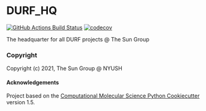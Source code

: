 DURF_HQ
==============================
[//]: # (Badges)
[![GitHub Actions Build Status](https://github.com/REPLACE_WITH_OWNER_ACCOUNT/durf_hq/workflows/CI/badge.svg)](https://github.com/REPLACE_WITH_OWNER_ACCOUNT/durf_hq/actions?query=workflow%3ACI)
[![codecov](https://codecov.io/gh/REPLACE_WITH_OWNER_ACCOUNT/DURF_HQ/branch/master/graph/badge.svg)](https://codecov.io/gh/REPLACE_WITH_OWNER_ACCOUNT/DURF_HQ/branch/master)


The headquarter for all DURF projects @ The Sun Group

### Copyright

Copyright (c) 2021, The Sun Group @ NYUSH


#### Acknowledgements
 
Project based on the 
[Computational Molecular Science Python Cookiecutter](https://github.com/molssi/cookiecutter-cms) version 1.5.

